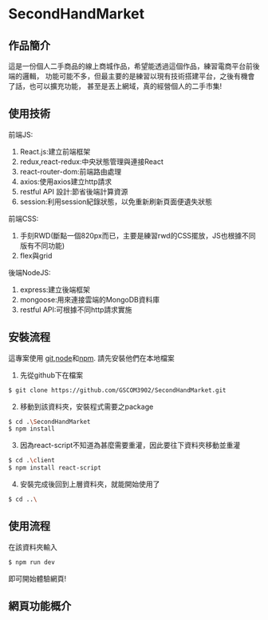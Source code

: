 # SecondHandMarket

## 作品簡介

這是一份個人二手商品的線上商城作品，希望能透過這個作品，練習電商平台前後端的邏輯，
功能可能不多，但最主要的是練習以現有技術搭建平台，之後有機會了話，也可以擴充功能，
甚至是丟上網域，真的經營個人的二手市集!

## 使用技術
前端JS:
1. React.js:建立前端框架
2. redux,react-redux:中央狀態管理與連接React
3. react-router-dom:前端路由處理
4. axios:使用axios建立http請求
5. restful API 設計:節省後端計算資源
6. session:利用session紀錄狀態，以免重新刷新頁面便遺失狀態

前端CSS:
1. 手刻RWD(斷點一個820px而已，主要是練習rwd的CSS擺放，JS也根據不同版有不同功能)
2. flex與grid


後端NodeJS:
1. express:建立後端框架
2. mongoose:用來連接雲端的MongoDB資料庫
3. restful API:可根據不同http請求實施

## 安裝流程

這專案使用 [git](https://git-scm.com),[node](http://nodejs.org)和[npm](https://npmjs.com). 請先安裝他們在本地檔案

1. 先從github下在檔案

```sh
$ git clone https://github.com/GSCOM3902/SecondHandMarket.git
```

2. 移動到該資料夾，安裝程式需要之package

```sh
$ cd .\SecondHandMarket
$ npm install
```
3. 因為react-script不知道為甚麼需要重灌，因此要往下資料夾移動並重灌

```sh
$ cd .\client
$ npm install react-script
```
4. 安裝完成後回到上層資料夾，就能開始使用了

```sh
$ cd ..\
```

## 使用流程

在該資料夾輸入

```sh
$ npm run dev
```
即可開始體驗網頁!

## 網頁功能概介
